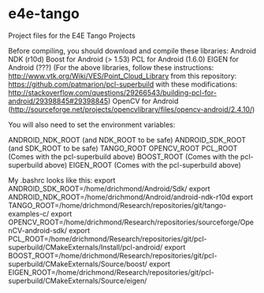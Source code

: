 # e4e-tango
Project files for the E4E Tango Projects

Before compiling, you should download and compile these libraries:
Android NDK (r10d)
Boost for Android (> 1.53)
PCL for Android (1.6.0)
EIGEN for Android (???)
(For the above libraries, follow these instructions: http://www.vtk.org/Wiki/VES/Point_Cloud_Library
from this repository: https://github.com/patmarion/pcl-superbuild
with these modifications: http://stackoverflow.com/questions/29266543/building-pcl-for-android/29398845#29398845)
OpenCV for Android (http://sourceforge.net/projects/opencvlibrary/files/opencv-android/2.4.10/)

You will also need to set the environment variables: 

ANDROID_NDK_ROOT (and NDK_ROOT to be safe)
ANDROID_SDK_ROOT (and SDK_ROOT to be safe)
TANGO_ROOT
OPENCV_ROOT 
PCL_ROOT (Comes with the pcl-superbuild above)
BOOST_ROOT (Comes with the pcl-superbuild above)
EIGEN_ROOT (Comes with the pcl-superbuild above)

My .bashrc looks like this:
export ANDROID_SDK_ROOT=/home/drichmond/Android/Sdk/
export ANDROID_NDK_ROOT=/home/drichmond/Android/android-ndk-r10d
export TANGO_ROOT=/home/drichmond/Research/repositories/git/tango-examples-c/
export OPENCV_ROOT=/home/drichmond/Research/repositories/sourceforge/OpenCV-android-sdk/
export PCL_ROOT=/home/drichmond/Research/repositories/git/pcl-superbuild/CMakeExternals/Install/pcl-android/
export BOOST_ROOT=/home/drichmond/Research/repositories/git/pcl-superbuild/CMakeExternals/Source/boost/
export EIGEN_ROOT=/home/drichmond/Research/repositories/git/pcl-superbuild/CMakeExternals/Source/eigen/
